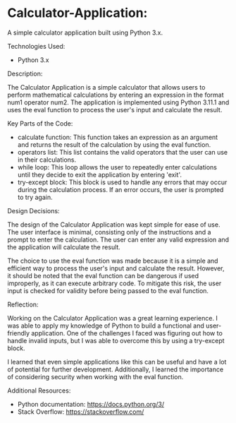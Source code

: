 # Calculator-Application:
A simple calculator application built using Python 3.x.

Technologies Used:
  - Python 3.x
  
Description:

The Calculator Application is a simple calculator that allows users to perform mathematical calculations by entering an expression in the format num1 operator num2. The application is implemented using Python 3.11.1 and uses the eval function to process the user's input and calculate the result.

Key Parts of the Code:

- calculate function: This function takes an expression as an argument and returns the result of the calculation by using the eval function.
- operators list: This list contains the valid operators that the user can use in their calculations.
- while loop: This loop allows the user to repeatedly enter calculations until they decide to exit the application by entering 'exit'.
- try-except block: This block is used to handle any errors that may occur during the calculation process. If an error occurs, the user is prompted to try again.

Design Decisions:

The design of the Calculator Application was kept simple for ease of use. The user interface is minimal, consisting only of the instructions and a prompt to enter the calculation. The user can enter any valid expression and the application will calculate the result.

The choice to use the eval function was made because it is a simple and efficient way to process the user's input and calculate the result. However, it should be noted that the eval function can be dangerous if used improperly, as it can execute arbitrary code. To mitigate this risk, the user input is checked for validity before being passed to the eval function.

Reflection:

Working on the Calculator Application was a great learning experience. I was able to apply my knowledge of Python to build a functional and user-friendly application. One of the challenges I faced was figuring out how to handle invalid inputs, but I was able to overcome this by using a try-except block.

I learned that even simple applications like this can be useful and have a lot of potential for further development. Additionally, I learned the importance of considering security when working with the eval function.

Additional Resources:

- Python documentation: https://docs.python.org/3/
- Stack Overflow: https://stackoverflow.com/
